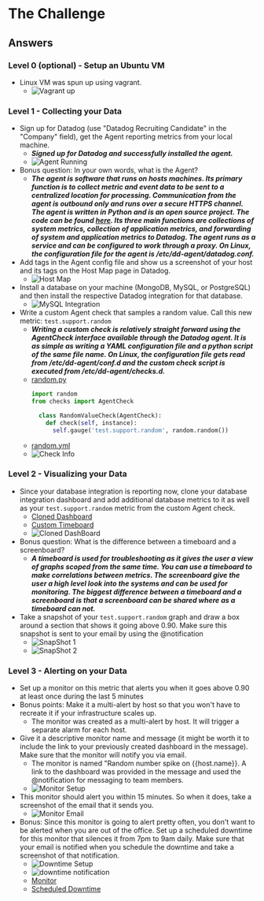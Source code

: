 # The Challenge

## Answers

### Level 0 (optional) - Setup an Ubuntu VM
* Linux VM was spun up using vagrant.
  * ![Vagrant up](https://github.com/ls339/hiring-engineers/blob/support-engineer/Level_0/ScreenShots/Vagrant_up.png?raw=true)

### Level 1 - Collecting your Data
* Sign up for Datadog (use "Datadog Recruiting Candidate" in the "Company" field), get the Agent reporting metrics from your local machine.
  * _**Signed up for Datadog and successfully installed the agent.**_
  * ![Agent Running](https://github.com/ls339/hiring-engineers/blob/support-engineer/Level_1/ScreenShots/Agent_Running.png?raw=true)
* Bonus question: In your own words, what is the Agent?
  * _**The agent is software that runs on hosts machines. Its primary function is to collect metric and event data to be sent to a centralized location for processing. Communication from the agent is outbound only and runs over a secure HTTPS channel. 
The agent is written in Python and is an open source project. The code can be found [here](https://github.com/DataDog/dd-agent). 
Its three main functions are collections of system metrics, collection of application metrics, and forwarding of system and application metrics to Datadog.
The agent runs as a service and can be configured to work through a proxy. On Linux, the configuration file for the agent is /etc/dd-agent/datadog.conf.**_
* Add tags in the Agent config file and show us a screenshot of your host and its tags on the Host Map page in Datadog.
  * ![Host Map](https://github.com/ls339/hiring-engineers/blob/support-engineer/Level_1/ScreenShots/HostMap.png?raw=true)
* Install a database on your machine (MongoDB, MySQL, or PostgreSQL) and then install the respective Datadog integration for that database.
  * ![MySQL Integration](https://github.com/ls339/hiring-engineers/blob/support-engineer/Level_1/ScreenShots/MySQL_Integration.png?raw=true)
* Write a custom Agent check that samples a random value. Call this new metric: `test.support.random`
  * _**Writing a custom check is relatively straight forward using the AgentCheck interface available through the Datadog agent. It is as simple as writing a YAML configuration file and a python script of the same file name. On Linux, the configuration file gets read from /etc/dd-agent/conf.d and the custom check script is executed from /etc/dd-agent/checks.d.**_
  * [random.py](https://github.com/ls339/hiring-engineers/blob/support-engineer/Level_1/checks.d/random.py)
    ```python
    import random
    from checks import AgentCheck

      class RandomValueCheck(AgentCheck):
        def check(self, instance):
          self.gauge('test.support.random', random.random())
    ```
  * [random.yml](https://github.com/ls339/hiring-engineers/blob/support-engineer/Level_1/checks.d/random.py)
  * ![Check Info](https://github.com/ls339/hiring-engineers/blob/support-engineer/Level_1/ScreenShots/CustomCheckInfo.png?raw=true)
  
### Level 2 - Visualizing your Data

* Since your database integration is reporting now, clone your database integration dashboard and add additional database metrics to it as well as your `test.support.random` metric from the custom Agent check.
  * [Cloned Dashboard](https://app.datadoghq.com/dash/186169/lous-cloned-dashboard?live=true&page=0&is_auto=false&from_ts=1474448872829&to_ts=1474463272829&tile_size=m)
  * [Custom Timeboard](https://app.datadoghq.com/dash/185795/lewiss-timeboard-20-sep-2016-1140?live=true&page=0&is_auto=false&from_ts=1474454619150&to_ts=1474469019150&tile_size=m)
  * ![Cloned DashBoard](https://github.com/ls339/hiring-engineers/blob/support-engineer/Level_2/ScreenShots/MySQLClonedDashBoard.png?raw=true)
* Bonus question: What is the difference between a timeboard and a screenboard?
  * _**A timeboard is used for troubleshooting as it gives the user a view of  graphs scoped from the same time. You can use a timeboard to make correlations between metrics.
The screenboard give the user a high level look into the systems and can be used for monitoring. The biggest difference between a timeboard and a screenboard is that a screenboard can be shared where as a timeboard can not.**_
* Take a snapshot of your `test.support.random` graph and draw a box around a section that shows it going above 0.90. Make sure this snapshot is sent to your email by using the @notification
  * ![SnapShot 1](https://github.com/ls339/hiring-engineers/blob/support-engineer/Level_2/ScreenShots/SnapShot1.png?raw=true)
  * ![SnapShot 2](https://github.com/ls339/hiring-engineers/blob/support-engineer/Level_2/ScreenShots/SnapShot2.png?raw=true)

### Level 3 - Alerting on your Data

* Set up a monitor on this metric that alerts you when it goes above 0.90 at least once during the last 5 minutes 
* Bonus points:  Make it a multi-alert by host so that you won't have to recreate it if your infrastructure scales up.
  * The monitor was created as a multi-alert by host. It will trigger a separate alarm for each host. 
* Give it a descriptive monitor name and message (it might be worth it to include the link to your previously created dashboard in the message).  Make sure that the monitor will notify you via email.
  * The monitor is named "Random number spike on {{host.name}}. A link to the dashboard was provided in the message and used the @notification for messaging to team members.
  * ![Monitor Setup](https://github.com/ls339/hiring-engineers/blob/support-engineer/Level_3/ScreenShots/MonitorSetup.png?raw=true)
* This monitor should alert you within 15 minutes. So when it does, take a screenshot of the email that it sends you.
  * ![Monitor Email](https://github.com/ls339/hiring-engineers/blob/support-engineer/Level_3/ScreenShots/MonitorEmail.png?raw=true)
* Bonus: Since this monitor is going to alert pretty often, you don't want to be alerted when you are out of the office. Set up a scheduled downtime for this monitor that silences it from 7pm to 9am daily. Make sure that your email is notified when you schedule the downtime and take a screenshot of that notification.
  * ![Downtime Setup](https://github.com/ls339/hiring-engineers/blob/support-engineer/Level_3/ScreenShots/MonitorDowntimeSetup.png?raw=true)
  * ![downtime notification](https://github.com/ls339/hiring-engineers/blob/support-engineer/Level_3/ScreenShots/DowntimeNotification.png?raw=true)
  * [Monitor](https://app.datadoghq.com/monitors#944586?group=all&live=4h)
  * [Scheduled Downtime](https://app.datadoghq.com/monitors#downtime?id=195589910)
